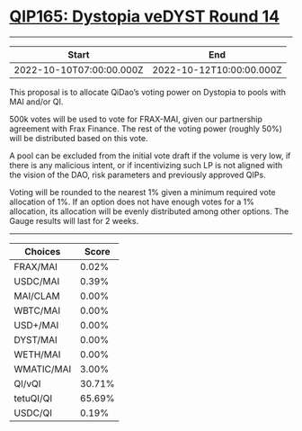 
# [QIP165: Dystopia veDYST Round 14](https://snapshot.org/#/qidao.eth/proposal/0x92a954195f32782b7bc351f0c1063cbf4f38dd78fe798c62a8a6468112b3f885)

---
| Start | End |
| --- | --- |
| 2022-10-10T07:00:00.000Z | 2022-10-12T10:00:00.000Z |


This proposal is to allocate QiDao’s voting power on Dystopia to pools with MAI and/or QI.

500k votes will be used to vote for FRAX-MAI, given our partnership agreement with Frax Finance. The rest of the voting power (roughly 50%) will be distributed based on this vote. 

A pool can be excluded from the initial vote draft if the volume is very low, if there is any malicious intent, or if incentivizing such LP is not aligned with the vision of the DAO, risk parameters and previously approved QIPs.

Voting will be rounded to the nearest 1% given a minimum required vote allocation of 1%. If an option does not have enough votes for a 1% allocation, its allocation will be evenly distributed among other options. The Gauge results will last for 2 weeks.

---
| Choices | Score |
| --- | --- |
| FRAX/MAI | 0.02% |
| USDC/MAI | 0.39% |
| MAI/CLAM | 0.00% |
| WBTC/MAI | 0.00% |
| USD+/MAI | 0.00% |
| DYST/MAI | 0.00% |
| WETH/MAI | 0.00% |
| WMATIC/MAI | 3.00% |
| QI/vQI | 30.71% |
| tetuQI/QI | 65.69% |
| USDC/QI | 0.19% |

